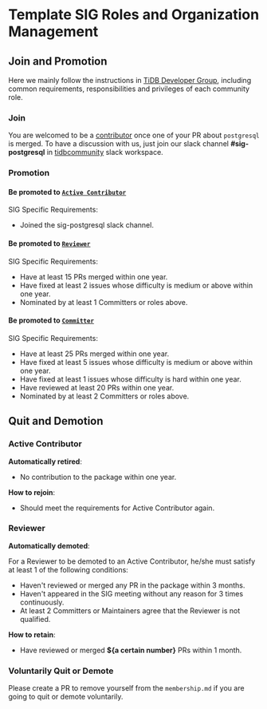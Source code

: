 # Template SIG Roles and Organization Management

<!--
Outline the organism specific to this SIG, as well as those that differ from [SIG Governance](sig-governance.md)
-->

## Join and Promotion

Here we mainly follow the instructions in [TiDB Developer Group](../../architecture/README.md#tidb-developer-group), including common requirements, responsibilities and privileges of each community role.

### Join

You are welcomed to be a [contributor](../../architecture/README.md#contributor) once one of your PR about `postgresql` is merged.
To have a discussion with us, just join our slack channel **#sig-postgresql** in [tidbcommunity](https://pingcap.com/tidbslack) slack workspace.

### Promotion

#### Be promoted to [`Active Contributor`](../../architecture/README.md#active-contributor)

SIG Specific Requirements:

* Joined the sig-postgresql slack channel.

#### Be promoted to [`Reviewer`](../../architecture/README.md#reviewer)

SIG Specific Requirements:

* Have at least 15 PRs merged within one year.
* Have fixed at least 2 issues whose difficulty is medium or above within one year.
* Nominated by at least 1 Committers or roles above.


#### Be promoted to [`Committer`](../../architecture/README.md#committer)

SIG Specific Requirements:

* Have at least 25 PRs merged within one year.
* Have fixed at least 5 issues whose difficulty is medium or above within one year.
* Have fixed at least 1 issues whose difficulty is hard within one year.
* Have reviewed at least 20 PRs within one year.
* Nominated by at least 2 Committers or roles above.

## Quit and Demotion

### Active Contributor

**Automatically retired**:

* No contribution to the package within one year.

**How to rejoin**:

* Should meet the requirements for Active Contributor again.

### Reviewer

**Automatically demoted**:

For a Reviewer to be demoted to an Active Contributor, he/she must satisfy at
least 1 of the following conditions:

* Haven't reviewed or merged any PR in the package within 3 months.
* Haven't appeared in the SIG meeting without any reason for 3 times continuously.
* At least 2 Committers or Maintainers agree that the Reviewer is not qualified.

**How to retain**:

* Have reviewed or merged  **${a certain number}** PRs within 1 month.

### Voluntarily Quit or Demote

Please create a PR to remove yourself from the `membership.md` if you are
going to quit or demote voluntarily.
